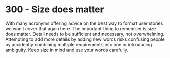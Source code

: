 # 300 - Size does matter

With many acronyms offering advice on the best way to format user stories we wonʼt cover that again here. The important thing to remember is size does matter. Detail needs to be sufficient and necessary, not overwhelming. Attempting to add more details by
adding new words risks confusing people by accidently combining multiple requirements into one or introducing ambiguity. Keep size in mind and use your words carefully.
